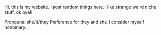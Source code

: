 Hi, this is my website. I post random things here. I like strange weird niche stuff. ok bye!!

Pronouns:
she/it/they
Preference for they and she, i consider myself nonbinary.
